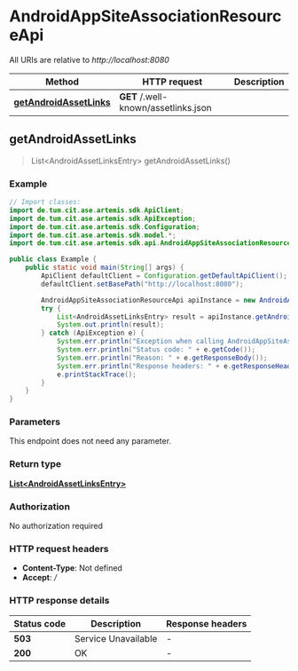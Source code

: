 # AndroidAppSiteAssociationResourceApi

All URIs are relative to *http://localhost:8080*

| Method | HTTP request | Description |
|------------- | ------------- | -------------|
| [**getAndroidAssetLinks**](AndroidAppSiteAssociationResourceApi.md#getAndroidAssetLinks) | **GET** /.well-known/assetlinks.json |  |



## getAndroidAssetLinks

> List&lt;AndroidAssetLinksEntry&gt; getAndroidAssetLinks()



### Example

```java
// Import classes:
import de.tum.cit.ase.artemis.sdk.ApiClient;
import de.tum.cit.ase.artemis.sdk.ApiException;
import de.tum.cit.ase.artemis.sdk.Configuration;
import de.tum.cit.ase.artemis.sdk.model.*;
import de.tum.cit.ase.artemis.sdk.api.AndroidAppSiteAssociationResourceApi;

public class Example {
    public static void main(String[] args) {
        ApiClient defaultClient = Configuration.getDefaultApiClient();
        defaultClient.setBasePath("http://localhost:8080");

        AndroidAppSiteAssociationResourceApi apiInstance = new AndroidAppSiteAssociationResourceApi(defaultClient);
        try {
            List<AndroidAssetLinksEntry> result = apiInstance.getAndroidAssetLinks();
            System.out.println(result);
        } catch (ApiException e) {
            System.err.println("Exception when calling AndroidAppSiteAssociationResourceApi#getAndroidAssetLinks");
            System.err.println("Status code: " + e.getCode());
            System.err.println("Reason: " + e.getResponseBody());
            System.err.println("Response headers: " + e.getResponseHeaders());
            e.printStackTrace();
        }
    }
}
```

### Parameters

This endpoint does not need any parameter.

### Return type

[**List&lt;AndroidAssetLinksEntry&gt;**](AndroidAssetLinksEntry.md)

### Authorization

No authorization required

### HTTP request headers

- **Content-Type**: Not defined
- **Accept**: */*

### HTTP response details
| Status code | Description | Response headers |
|-------------|-------------|------------------|
| **503** | Service Unavailable |  -  |
| **200** | OK |  -  |

